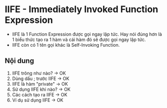 # IIFE - Immediately Invoked Function Expression
- IIFE là 1 Function Expression được gọi ngay lập tức. Hay nói đúng hơn là 1 biểu thức tạo ra 1 hàm và cái hàm đó sẽ được gọi ngay lập tức.
- IIFE còn có 1 tên gọi khác là Self-Invoking Function.

## Nội dung

1. IIFE trông như nào? -> OK
2. Dùng dấu ; trước IIFE -> OK
3. IIFE là hàm "private" -> OK
4. Sử dụng IIFE khi nào? -> OK
5. Các cách tạo ra IIFE -> OK
6. Ví dụ sử dụng IIFE -> OK